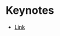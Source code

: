 # Keynotes

- [Link](https://docs.google.com/presentation/d/19lAeVzPkh20Ly855tKDkz1uv-1pHV_9GxfntiTJPUug/edit?slide=id.g22efd0a58a4_2_0)
